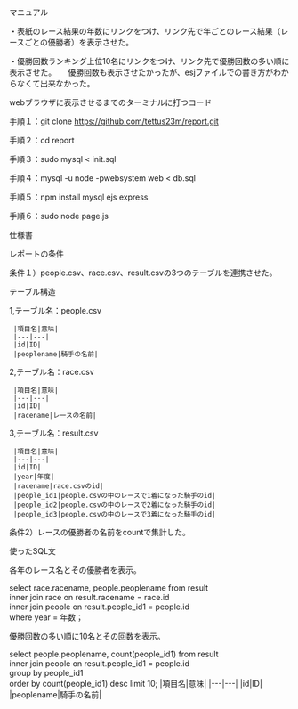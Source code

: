 マニュアル

  ・表紙のレース結果の年数にリンクをつけ、リンク先で年ごとのレース結果（レースごとの優勝者）を表示させた。

  ・優勝回数ランキング上位10名にリンクをつけ、リンク先で優勝回数の多い順に表示させた。
　  優勝回数も表示させたかったが、esjファイルでの書き方がわからなくて出来なかった。

webブラウザに表示させるまでのターミナルに打つコード

手順１：git clone https://github.com/tettus23m/report.git

手順２：cd report

手順３：sudo mysql < init.sql

手順４：mysql -u node -pwebsystem web < db.sql

手順５：npm install mysql ejs express

手順６：sudo node page.js


仕様書

   レポートの条件
 
   条件１）people.csv、race.csv、result.csvの3つのテーブルを連携させた。
   
   テーブル構造
   
   1,テーブル名：people.csv

     |項目名|意味|
     |---|---|
     |id|ID|
     |peoplename|騎手の名前|
     
     
   2,テーブル名：race.csv
   
     |項目名|意味|
     |---|---|
     |id|ID|
     |racename|レースの名前|
     
     
   3,テーブル名：result.csv
   
     |項目名|意味|
     |---|---|
     |id|ID|
     |year|年度|
     |racename|race.csvのid|
     |people_id1|people.csvの中のレースで1着になった騎手のid|
     |people_id2|people.csvの中のレースで2着になった騎手のid|
     |people_id3|people.csvの中のレースで3着になった騎手のid|
     
     
 
   条件2）レースの優勝者の名前をcountで集計した。
 
   使ったSQL文
 
   各年のレース名とその優勝者を表示。
 
   select race.racename, people.peoplename from result \
                     inner join race on result.racename = race.id \
                     inner join people on result.people_id1 = people.id \
                     where year = 年数；
                     
   優勝回数の多い順に10名とその回数を表示。

   select people.peoplename, count(people_id1) from result \
                     inner join people on result.people_id1 = people.id \
                     group by people_id1 \
                     order by count(people_id1) desc limit 10;
|項目名|意味|
|---|---|
|id|ID|
|peoplename|騎手の名前|
